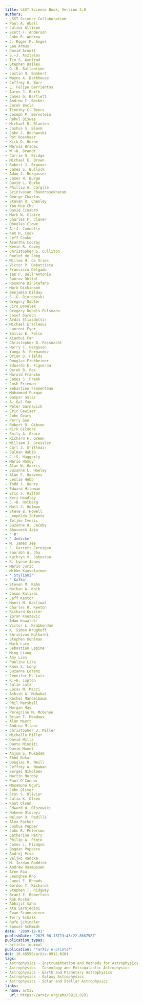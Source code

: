 ```yaml
---
title: LSST Science Book, Version 2.0
authors:
- LSST Science Collaboration
- Paul A. Abell
- Julius Allison
- Scott F. Anderson
- John R. Andrew
- J. Roger P. Angel
- Lee Armus
- David Arnett
- S.~J. Asztalos
- Tim S. Axelrod
- Stephen Bailey
- D.~R. Ballantyne
- Justin R. Bankert
- Wayne A. Barkhouse
- Jeffrey D. Barr
- L. Felipe Barrientos
- Aaron J. Barth
- James G. Bartlett
- Andrew C. Becker
- Jacek Becla
- Timothy C. Beers
- Joseph P. Bernstein
- Rahul Biswas
- Michael R. Blanton
- Joshua S. Bloom
- John J. Bochanski
- Pat Boeshaar
- Kirk D. Borne
- Marusa Bradac
- W.~N. Brandt
- Carrie R. Bridge
- Michael E. Brown
- Robert J. Brunner
- James S. Bullock
- Adam J. Burgasser
- James H. Burge
- David L. Burke
- Phillip A. Cargile
- Srinivasan Chandrasekharan
- George Chartas
- Steven R. Chesley
- You-Hua Chu
- David Cinabro
- Mark W. Claire
- Charles F. Claver
- Douglas Clowe
- A.~J. Connolly
- Kem H. Cook
- Jeff Cooke
- Asantha Cooray
- Kevin R. Covey
- Christopher S. Culliton
- Roelof de Jong
- Willem H. de Vries
- Victor P. Debattista
- Francisco Delgado
- Ian P. Dell'Antonio
- Saurav Dhital
- Rosanne Di Stefano
- Mark Dickinson
- Benjamin Dilday
- S.~G. Djorgovski
- Gregory Dobler
- Ciro Donalek
- Gregory Dubois-Felsmann
- Josef Durech
- Ardis Eliasdottir
- Michael Eracleous
- Laurent Eyer
- Emilio E. Falco
- Xiaohui Fan
- Christopher D. Fassnacht
- Harry C. Ferguson
- Yanga R. Fernandez
- Brian D. Fields
- Douglas Finkbeiner
- Eduardo E. Figueroa
- Derek B. Fox
- Harold Francke
- James S. Frank
- Josh Frieman
- Sebastien Fromenteau
- Muhammad Furqan
- Gaspar Galaz
- A. Gal-Yam
- Peter Garnavich
- Eric Gawiser
- John Geary
- Perry Gee
- Robert R. Gibson
- Kirk Gilmore
- Emily A. Grace
- Richard F. Green
- William J. Gressler
- Carl J. Grillmair
- Salman Habib
- J.~S. Haggerty
- Mario Hamuy
- Alan W. Harris
- Suzanne L. Hawley
- Alan F. Heavens
- Leslie Hebb
- Todd J. Henry
- Edward Hileman
- Eric J. Hilton
- Keri Hoadley
- J.~B. Holberg
- Matt J. Holman
- Steve B. Howell
- Leopoldo Infante
- Zeljko Ivezic
- Suzanne H. Jacoby
- Bhuvnesh Jain
- ' R'
- ' Jedicke'
- M. James Jee
- J. Garrett Jernigan
- Saurabh W. Jha
- Kathryn V. Johnston
- R. Lynne Jones
- Mario Juric
- Mikko Kaasalainen
- ' Styliani'
- ' Kafka'
- Steven M. Kahn
- Nathan A. Kaib
- Jason Kalirai
- Jeff Kantor
- Mansi M. Kasliwal
- Charles R. Keeton
- Richard Kessler
- Zoran Knezevic
- Adam Kowalski
- Victor L. Krabbendam
- K. Simon Krughoff
- Shrinivas Kulkarni
- Stephen Kuhlman
- Mark Lacy
- Sebastien Lepine
- Ming Liang
- Amy Lien
- Paulina Lira
- Knox S. Long
- Suzanne Lorenz
- Jennifer M. Lotz
- R.~H. Lupton
- Julie Lutz
- Lucas M. Macri
- Ashish A. Mahabal
- Rachel Mandelbaum
- Phil Marshall
- Morgan May
- Peregrine M. McGehee
- Brian T. Meadows
- Alan Meert
- Andrea Milani
- Christopher J. Miller
- Michelle Miller
- David Mills
- Dante Minniti
- David Monet
- Anjum S. Mukadam
- Ehud Nakar
- Douglas R. Neill
- Jeffrey A. Newman
- Sergei Nikolaev
- Martin Nordby
- Paul O'Connor
- Masamune Oguri
- John Oliver
- Scot S. Olivier
- Julia K. Olsen
- Knut Olsen
- Edward W. Olszewski
- Hakeem Oluseyi
- Nelson D. Padilla
- Alex Parker
- Joshua Pepper
- John R. Peterson
- Catherine Petry
- Philip A. Pinto
- James L. Pizagno
- Bogdan Popescu
- Andrej Prsa
- Veljko Radcka
- M. Jordan Raddick
- Andrew Rasmussen
- Arne Rau
- Jeonghee Rho
- James E. Rhoads
- Gordon T. Richards
- Stephen T. Ridgway
- Brant E. Robertson
- Rok Roskar
- Abhijit Saha
- Ata Sarajedini
- Evan Scannapieco
- Terry Schalk
- Rafe Schindler
- Samuel Schmidt
date: '2009-12-01'
publishDate: '2025-08-13T13:45:22.866758Z'
publication_types:
- article-journal
publication: '*arXiv e-prints*'
doi: 10.48550/arXiv.0912.0201
tags:
- Astrophysics - Instrumentation and Methods for Astrophysics
- Astrophysics - Cosmology and Extragalactic Astrophysics
- Astrophysics - Earth and Planetary Astrophysics
- Astrophysics - Galaxy Astrophysics
- Astrophysics - Solar and Stellar Astrophysics
links:
- name: arXiv
  url: https://arxiv.org/abs/0912.0201
---
```

